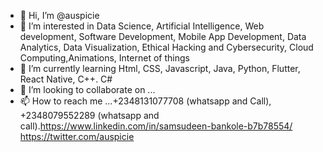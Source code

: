 - 👋 Hi, I’m @auspicie
- 👀 I’m interested in Data Science, Artificial Intelligence, Web development, Software Development, Mobile App Development, Data Analytics, Data Visualization, Ethical Hacking and Cybersecurity, Cloud Computing,Animations, Internet of things
- 🌱 I’m currently learning Html, CSS, Javascript, Java, Python, Flutter, React Native, C++. C#
- 💞️ I’m looking to collaborate on ...
- 📫 How to reach me ...+2348131077708 (whatsapp and Call), +2348079552289 (whatsapp and call).https://www.linkedin.com/in/samsudeen-bankole-b7b78554/
https://twitter.com/auspicie 
<!---
auspicie/auspicie is a ✨ special ✨ repository because its `README.md` (this file) appears on your GitHub profile.
You can click the Preview link to take a look at your changes.
--->
